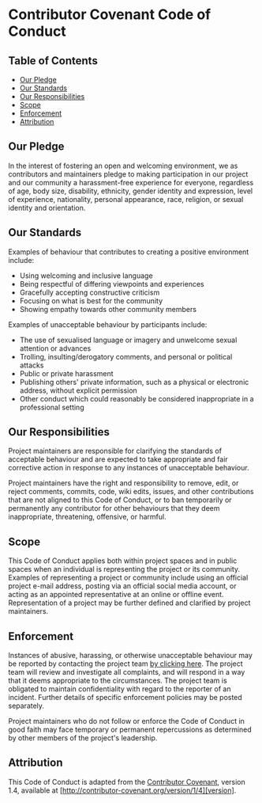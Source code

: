 # Contributor Covenant Code of Conduct

## Table of Contents

- [Our Pledge](#our-pledge)
- [Our Standards](#our-standards)
- [Our Responsibilities](#our-responsibilities)
- [Scope](#scope)
- [Enforcement](#enforcement)
- [Attribution](#attribution)

## Our Pledge

In the interest of fostering an open and welcoming environment, we as 
contributors and maintainers pledge to making participation in our project and 
our community a harassment-free experience for everyone, regardless of age, 
body size, disability, ethnicity, gender identity and expression, level of 
experience, nationality, personal appearance, race, religion, or sexual 
identity and orientation.

## Our Standards

Examples of behaviour that contributes to creating a positive environment 
include:

* Using welcoming and inclusive language
* Being respectful of differing viewpoints and experiences
* Gracefully accepting constructive criticism
* Focusing on what is best for the community
* Showing empathy towards other community members

Examples of unacceptable behaviour by participants include:

* The use of sexualised language or imagery and unwelcome sexual attention or 
  advances
* Trolling, insulting/derogatory comments, and personal or political attacks
* Public or private harassment
* Publishing others' private information, such as a physical or electronic 
  address, without explicit permission
* Other conduct which could reasonably be considered inappropriate in a 
  professional setting

## Our Responsibilities

Project maintainers are responsible for clarifying the standards of acceptable 
behaviour and are expected to take appropriate and fair corrective action in 
response to any instances of unacceptable behaviour.

Project maintainers have the right and responsibility to remove, edit, or 
reject comments, commits, code, wiki edits, issues, and other contributions 
that are not aligned to this Code of Conduct, or to ban temporarily or 
permanently any contributor for other behaviours that they deem inappropriate, 
threatening, offensive, or harmful.

## Scope

This Code of Conduct applies both within project spaces and in public spaces 
when an individual is representing the project or its community. Examples of 
representing a project or community include using an official project e-mail 
address, posting via an official social media account, or acting as an 
appointed representative at an online or offline event. Representation of a 
project may be further defined and clarified by project maintainers.

## Enforcement

Instances of abusive, harassing, or otherwise unacceptable behaviour may be 
reported by contacting the project team [by clicking here][email]. The project 
team will review and investigate all complaints, and will respond in a way 
that it deems appropriate to the circumstances. The project team is obligated 
to maintain confidentiality with regard to the reporter of an incident. 
Further details of specific enforcement policies may be posted separately.

Project maintainers who do not follow or enforce the Code of Conduct in good 
faith may face temporary or permanent repercussions as determined by other 
members of the project's leadership.

## Attribution

This Code of Conduct is adapted from the [Contributor Covenant][homepage], 
version 1.4, available at 
[http://contributor-covenant.org/version/1/4][version].

[//]: # (Make sure to change the email address below to your)
[//]: # (project-specific email.)

[email]: mailto:justin@hartman.me?subject=Contributor+Covenant+Code+of+Conduct
[homepage]: http://contributor-covenant.org
[version]: http://contributor-covenant.org/version/1/4/
